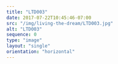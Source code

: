```yaml
---
title: "LTD003"
date: 2017-07-22T10:45:46-07:00
src: "/img/living-the-dream/LTD003.jpg"
alt: "LTD003"
sequence: 0
type: "image"
layout: "single"
orientation: "horizontal"
---
```

